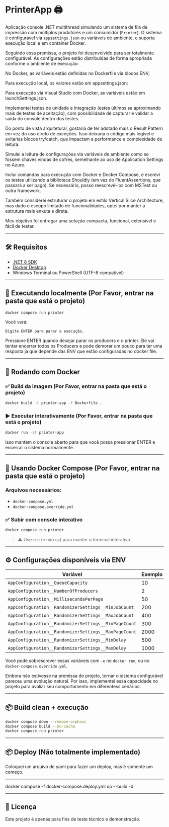 # PrinterApp 🖨️

Aplicação console .NET multithread simulando um sistema de fila de impressão com múltiplos produtores e um consumidor (`Printer`). O sistema é configurável via `appsettings.json` ou variáveis de ambiente, e suporta execução local e em container Docker.

Seguindo essa premissa, o projeto foi desenvolvido para ser totalmente configurável. As configurações estão distribuídas de forma apropriada conforme o ambiente de execução:

No Docker, as variáveis estão definidas no Dockerfile via blocos ENV;

Para execução local, os valores estão em appsettings.json;

Para execução via Visual Studio com Docker, as variáveis estão em launchSettings.json.

Implementei testes de unidade e integração (estes últimos se aproximando mais de testes de aceitação), com possibilidade de capturar e validar a saída do console dentro dos testes.

Do ponto de vista arquitetural, gostaria de ter adotado mais o Result Pattern em vez do uso direto de exceções. Isso deixaria o código mais legível e evitarias blocos try/catch, que impactam a performance e complexidade de leitura.

Simulei a leitura de configurações via variáveis de ambiente como se fossem chaves vindas de cofres, semelhante ao uso de Application Settings no Azure.

Incluí comandos para execução com Docker e Docker Compose, e escrevi os testes utilizando a biblioteca Shouldly (em vez do FluentAssertions, que passará a ser pago). Se necessário, posso reescrevê-los com MSTest ou outra framework.

Também considerei estruturar o projeto em estilo Vertical Slice Architecture, mas dado o escopo limitado de funcionalidades, optei por manter a estrutura mais enxuta e direta.

Meu objetivo foi entregar uma solução compacta, funcional, extensível e fácil de testar.

---

## 🛠️ Requisitos

- [.NET 8 SDK](https://dotnet.microsoft.com/en-us/download/dotnet/8.0)
- [Docker Desktop](https://www.docker.com/products/docker-desktop/)
- Windows Terminal ou PowerShell (UTF-8 compatível)

---

## 🚀 Executando localmente (Por Favor, entrar na pasta que está o projeto)

```bash
docker compose run printer
```

Você verá:

```
Digite ENTER para parar a execução.
```

Pressione ENTER quando desejar parar os producers e o printer. Ele vai tentar encerrar todos os Producers e pode demorar um pouco para ter uma resposta já que depende das ENV que estão configuradas no docker file.

---

## 🐳 Rodando com Docker

### ✅ Build da imagem (Por Favor, entrar na pasta que está o projeto)

```bash
docker build -t printer-app -f Dockerfile .
```

### ▶️ Executar interativamente (Por Favor, entrar na pasta que está o projeto)

```bash
docker run -it printer-app
```

Isso mantém o console aberto para que você possa pressionar ENTER e encerrar o sistema normalmente.

---

## 🐳 Usando Docker Compose (Por Favor, entrar na pasta que está o projeto)

### Arquivos necessários:

- `docker-compose.yml`
- `docker-compose.override.yml`

### ✅ Subir com console interativo

```bash
docker compose run printer
```

> ⚠️ Use `run` (e não `up`) para manter o terminal interativo.

---

## ⚙️ Configurações disponíveis via ENV

| Variável                                     | Exemplo |
|----------------------------------------------|---------|
| `AppConfiguration__QueueCapacity`            | 10    |
| `AppConfiguration__NumberOfProducers`        | 2      |
| `AppConfiguration__MillisecondsPerPage`      | 50     |
| `AppConfiguration__RandomizerSettings__MinJobCount` | 200 |
| `AppConfiguration__RandomizerSettings__MaxJobCount` | 400 |
| `AppConfiguration__RandomizerSettings__MinPageCount` | 300 |
| `AppConfiguration__RandomizerSettings__MaxPageCount` | 2000 |
| `AppConfiguration__RandomizerSettings__MinDelay` | 500 |
| `AppConfiguration__RandomizerSettings__MaxDelay` | 1000 |

Você pode sobrescrever essas variáveis com `-e` no `docker run`, ou no `docker-compose.override.yml`.

Embora não estivesse na premissa do projeto, tornar o sistema configurável pareceu uma evolução natural. Por isso, implementei essa capacidade no projeto para avaliar seu comportamento em diferentess cenários.

---

## 📦 Build clean + execução

```bash
docker compose down --remove-orphans
docker compose build --no-cache
docker compose run printer
```

---
## 📦 Deploy (Não totalmente implementado)

Coloquei um arquivo de yaml para fazer um deploy, mas é somente um começo. 

---

docker compose -f docker-compose.deploy.yml up --build -d

---

## 📄 Licença

Este projeto é apenas para fins de teste técnico e demonstração.
